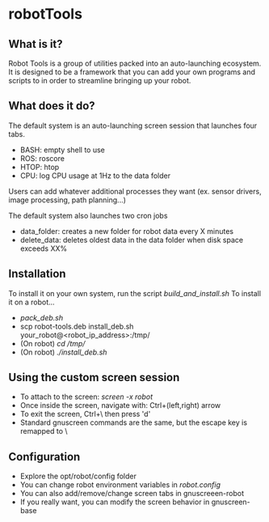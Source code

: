 # robotTools

## What is it?
Robot Tools is a group of utilities packed into an auto-launching ecosystem. It is designed to be a framework that you can add your own programs and scripts to in order to streamline bringing up your robot.

## What does it do?
The default system is an auto-launching screen session that launches four tabs.
  - BASH: empty shell to use
  - ROS: roscore
  - HTOP: htop
  - CPU: log CPU usage at 1Hz to the data folder

Users can add whatever additional processes they want (ex. sensor drivers, image processing, path planning...)    
    
The default system also launches two cron jobs
  - data_folder: creates a new folder for robot data every X minutes
  - delete_data: deletes oldest data in the data folder when disk space exceeds XX%
  
## Installation
To install it on your own system, run the script _build_and_install.sh_
To install it on a robot...
- _pack_deb.sh_
- scp robot-tools.deb install_deb.sh your_robot@<robot_ip_address>:/tmp/
- (On robot) _cd /tmp/_
- (On robot) _./install_deb.sh_
  
## Using the custom screen session
- To attach to the screen: _screen -x robot_
- Once inside the screen, navigate with: Ctrl+(left,right) arrow
- To exit the screen, Ctrl+\\ then press 'd'
- Standard gnuscreen commands are the same, but the escape key is remapped to \\

## Configuration
- Explore the opt/robot/config folder
- You can change robot environment variables in _robot.config_
- You can also add/remove/change screen tabs in gnuscreeen-robot
- If you really want, you can modify the screen behavior in gnuscreen-base
